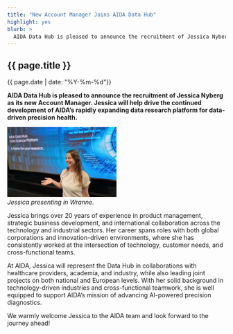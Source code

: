 ```yaml
---
title: "New Account Manager Joins AIDA Data Hub"
highlight: yes
blurb: >
  AIDA Data Hub is pleased to announce the recruitment of Jessica Nyberg as its new Account Manager. Jessica will help drive the continued development of AIDA’s rapidly expanding data research platform for data-driven precision health.
---
```

## {{ page.title }}
<span class="small">{{ page.date | date: "%Y-%m-%d"}}</span>

**AIDA Data Hub is pleased to announce the recruitment of Jessica Nyberg as its new Account Manager. Jessica will help drive the continued development of AIDA’s rapidly expanding data research platform for data-driven precision health.**

<div class="right" style="width:50%"><a href="/assets/images/jessica-wranne.jpg"><img alt="Jessica presenting in Wranne" src="/assets/images/jessica-wranne.jpg"/></a><br/><i>Jessica presenting in Wranne.</i></div>

Jessica brings over 20 years of experience in product management, strategic business development, and international collaboration across the technology and industrial sectors. Her career spans roles with both global corporations and innovation-driven environments, where she has consistently worked at the intersection of technology, customer needs, and cross-functional teams.

At AIDA, Jessica will represent the Data Hub in collaborations with healthcare providers, academia, and industry, while also leading joint projects on both national and European levels. With her solid background in technology-driven industries and cross-functional teamwork, she is well equipped to support AIDA’s mission of advancing AI-powered precision diagnostics.

We warmly welcome Jessica to the AIDA team and look forward to the journey ahead!
